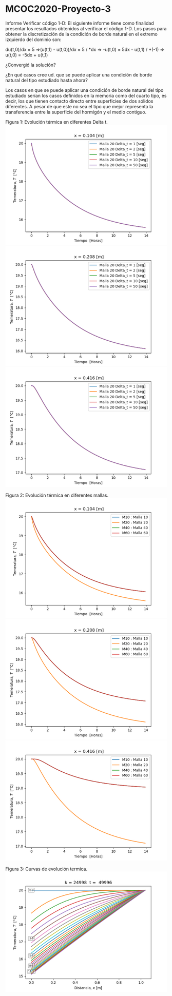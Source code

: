 # MCOC2020-Proyecto-3
Informe Verificar código 1-D:
El siguiente informe tiene como finalidad presentar los resultados obtenidos al verificar el código 1-D. 
Los pasos para obtener la discretización de la condición de borde natural en el extremo izquierdo del dominio son:

du(t,0)/dx = 5
=>(u(t,1) - u(t,0))/dx = 5  / *dx
=> -u(t,0) = 5dx - u(t,1)  / *(-1)
=> u(t,0) = -5dx + u(t,1)

¿Convergió la solución?

¿En qué casos cree ud. que se puede aplicar una condición de borde natural del tipo estudiado hasta ahora?

Los casos en que se puede aplicar una condición de borde natural del tipo estudiado serían los casos definidos en la memoria como del cuarto tipo, es decir, los que tienen contacto directo entre superficies de dos sólidos diferentes. A pesar de que este no sea el tipo que mejor representa la transferencia entre la superficie del hormigón y el medio contiguo.

Figura 1: Evolución térmica en diferentes Delta t.
![deltat1](https://raw.githubusercontent.com/IgnacioInostroza/MCOC2020-Proyecto-3/main/x%3D0.104%20delta%20tiempo.png)
![deltat2](https://raw.githubusercontent.com/IgnacioInostroza/MCOC2020-Proyecto-3/main/x%3D0.208%20delta%20tiempo.png)
![deltat3](https://raw.githubusercontent.com/IgnacioInostroza/MCOC2020-Proyecto-3/main/x%3D0.416%20delta%20tiempo.png)

Figura 2: Evolución térmica en diferentes mallas.
![deltamalla1](https://raw.githubusercontent.com/IgnacioInostroza/MCOC2020-Proyecto-3/main/x%3D0.104%20malla.png)
![deltamalla2](https://raw.githubusercontent.com/IgnacioInostroza/MCOC2020-Proyecto-3/main/x%3D0.208%20malla.png)
![deltamalla3](https://raw.githubusercontent.com/IgnacioInostroza/MCOC2020-Proyecto-3/main/x%3D0.416%20malla.png)

Figura 3: Curvas de evolución termica.
![CET](https://raw.githubusercontent.com/IgnacioInostroza/MCOC2020-Proyecto-3/main/curvas%20de%20evoluci%C3%B3n%20t%C3%A9rmica.png)
